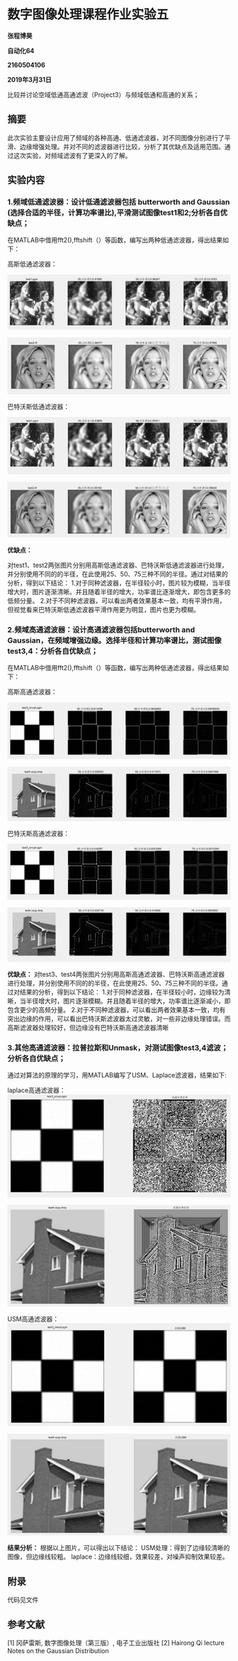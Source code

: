  
 
# 数字图像处理课程作业实验五

**张程博昊**

**自动化64**

**2160504106**

**2019年3月31日**


比较并讨论空域低通高通滤波（Project3）与频域低通和高通的关系；


## 摘要
此次实验主要设计应用了频域的各种高通、低通滤波器，对不同图像分别进行了平滑、边缘增强处理。并对不同的滤波器进行比较，分析了其优缺点及适用范围。通过这次实验，对频域滤波有了更深入的了解。

## 实验内容

### 1.频域低通滤波器：设计低通滤波器包括 butterworth and Gaussian (选择合适的半径，计算功率谱比),平滑测试图像test1和2;分析各自优缺点；

在MATLAB中借用fft2(),fftshift（）等函数，编写出两种低通滤波器，得出结果如下：

高斯低通滤波器：

![](./image/1.1.png)

![](./image/1.2.png)

巴特沃斯低通滤波器：

![](./image/1.3.png)

![](./image/1.4.png)



**优缺点：**

对test1、test2两张图片分别用高斯低通滤波器、巴特沃斯低通滤波器进行处理，并分别使用不同的的半径，在此使用25、50、75三种不同的半径。通过对结果的分析，得到以下结论：
1.对于同种滤波器，在半径较小时，图片较为模糊，当半径增大时，图片逐渐清晰。并且随着半径的增大，功率谱比逐渐增大，即包含更多的低频分量。
2.对于不同种滤波器，可以看出两者效果基本一致，均有平滑作用，但视觉看来巴特沃斯低通滤波器平滑作用更为明显，图片也更为模糊。

### 2.频域高通滤波器：设计高通滤波器包括butterworth and Gaussian，在频域增强边缘。选择半径和计算功率谱比，测试图像test3,4：分析各自优缺点；

在MATLAB中借用fft2(),fftshift（）等函数，编写出两种低通滤波器，得出结果如下：
 
高斯高通滤波器：

![](./image/1.5.png)

![](./image/1.6.png)

巴特沃斯高通滤波器：

![](./image/1.7.png)

![](./image/1.8.png)

**优缺点：**
对test3、test4两张图片分别用高斯高通滤波器、巴特沃斯高通滤波器进行处理，并分别使用不同的的半径，在此使用25、50、75三种不同的半径。通过对结果的分析，得到以下结论：
1.对于同种滤波器，在半径较小时，边缘较为清晰，当半径增大时，图片逐渐模糊。并且随着半径的增大，功率谱比逐渐减小，即包含更少的高频分量。
2.对于不同种滤波器，可以看出两者效果基本一致，均有突出边缘的作用，可以看出巴特沃斯滤波器太过灵敏，对一些非边缘处理错误。而高斯滤波器处理较好，但边缘没有巴特沃斯高通滤波器清晰
 

### 3.其他高通滤波器：拉普拉斯和Unmask，对测试图像test3,4滤波；分析各自优缺点；

通过对算法的原理的学习，用MATLAB编写了USM、Laplace滤波器，结果如下:

laplace高通滤波器：
 ![ ](./image/2.1.png)
 
 ![ ](./image/2.2.png)

USM高通滤波器：
 ![ ](./image/2.3.png)
  
 ![ ](./image/2.4.png)
 
 
**结果分析：**
根据以上图片，可以得出以下结论：
USM处理：得到了边缘较清晰的图像，但边缘线较粗。
laplace：边缘线较细，效果较差，对噪声抑制效果较差。

## 附录

代码见文件


## 参考文献

[1] 冈萨雷斯, 数字图像处理（第三版）, 电子工业出版社
[2] Hairong Qi lecture Notes on the Gaussian Distribution
